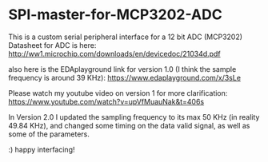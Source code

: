 # SPI-master-for-MCP3202-ADC

This is a custom serial peripheral interface for a 12 bit ADC (MCP3202)
  Datasheet for ADC is here: http://ww1.microchip.com/downloads/en/devicedoc/21034d.pdf
  
  also here is the EDAplayground link for version 1.0 (I think the sample frequency is around 39 KHz):
  https://www.edaplayground.com/x/3sLe

Please watch my youtube video on version 1 for more clarification: https://www.youtube.com/watch?v=upVfMuauNak&t=406s

In Version 2.0 I updated the sampling frequency to its max 50 KHz (in reality 49.84 KHz), and changed some timing
on the data valid signal, as well as some of the parameters. 

:) happy interfacing!
